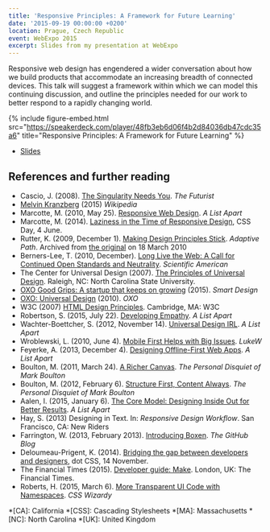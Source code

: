 ```yaml
---
title: 'Responsive Principles: A Framework for Future Learning'
date: '2015-09-19 00:00:00 +0200'
location: Prague, Czech Republic
event: WebExpo 2015
excerpt: Slides from my presentation at WebExpo
---
```

Responsive web design has engendered a wider conversation about how we build products that accommodate an increasing breadth of connected devices. This talk will suggest a framework within which we can model this continuing discussion, and outline the principles needed for our work to better respond to a rapidly changing world.

{% include figure-embed.html
  src="https://speakerdeck.com/player/48fb3eb6d06f4b2d84036db47cdc35a6"
  title="Responsive Principles: A Framework for Future Learning"
%}

  * [Slides](https://speakerdeck.com/paulrobertlloyd/responsive-principles-webexpo)

## References and further reading

  * Cascio, J. (2008). [The Singularity Needs You](http://www.wfs.org/node/840). <cite>The Futurist</cite>
  * [Melvin Kranzberg](https://en.wikipedia.org/wiki/Melvin_Kranzberg) (2015) <cite>Wikipedia</cite>
  * Marcotte, M. (2010, May 25). [Responsive Web Design](http://alistapart.com/article/responsive-web-design). <cite>A List Apart</cite>
  * Marcotte, M. (2014). [Laziness in the Time of Responsive Design](https://vimeo.com/channels/cssday/106869929), CSS Day, 4 June.
  * Rutter, K. (2009, December 1). [Making Design Principles Stick](http://web.archive.org/web/20100318024044/http://www.adaptivepath.com/ideas/essays/archives/001123.php). <cite>Adaptive Path</cite>. Archived from [the original](http://www.adaptivepath.com/ideas/essays/archives/001123.php) on <time datetime="2002-02-15">18 March 2010</time>
  * Berners-Lee, T. (2010, December). [Long Live the Web: A Call for Continued Open Standards and Neutrality](http://www.scientificamerican.com/article/long-live-the-web/). <cite>Scientific American</cite>
  * The Center for Universal Design (2007). [The Principles of Universal Design](http://ncsu.edu/ncsu/design/cud/about_ud/udprinciplestext.htm). Raleigh, NC: North Carolina State University.
  * [OXO Good Grips: A startup that keeps on growing](http://smartdesignworldwide.com/work/oxo-good-grips/) (2015). <cite>Smart Design</cite>
  * [OXO: Universal Design](http://www.oxo.com/UniversalDesign.aspx) (2010). <cite>OXO</cite>
  * W3C (2007) [HTML Design Principles](http://w3.org/TR/html-design-principles/). Cambridge, MA: W3C
  * Robertson, S. (2015, July 22). [Developing Empathy](alistapart.com/blog/post/developing-empathy). <cite>A List Apart</cite>
  * Wachter-Boettcher, S. (2012, November 14). [Universal Design IRL](http://alistapart.com/article/universal-design-irl). <cite>A List Apart</cite>
  * Wroblewski, L. (2010, June 4). [Mobile First Helps with Big Issues](http://www.lukew.com/ff/entry.asp?1117). <cite>LukeW</cite>
  * Feyerke, A. (2013, December 4). [Designing Offline-First Web Apps](http://alistapart.com/blog/post/practicing-empathy-with-teams). <cite>A List Apart</cite>
  * Boulton, M. (2011, March 24). [A Richer Canvas](http://www.markboulton.co.uk/journal/a-richer-canvas). <cite>The Personal Disquiet of Mark Boulton</cite>
  * Boulton, M. (2012, February 6). [Structure First, Content Always](http://www.markboulton.co.uk/journal/structure-first-content-always). <cite>The Personal Disquiet of Mark Boulton</cite>
  * Aalen, I. (2015, January 6). [The Core Model: Designing Inside Out for Better Results](http://alistapart.com/article/universal-design-irl). <cite>A List Apart</cite>
  * Hay, S. (2013) Designing in Text. In: <cite>Responsive Design Workflow</cite>. San Francisco, CA: New Riders
  * Farrington, W. (2013, February 2013). [Introducing Boxen](https://github.com/blog/1345-introducing-boxen). <cite>The GitHub Blog</cite>
  * Deloumeau-Prigent, K. (2014). [Bridging the gap between developers and designers](https://www.youtube.com/video/ciG-A_1FyVg), dot CSS, 14 November.
  * The Financial Times (2015). [Developer guide: Make](http://financial-times.github.io/next/docs/developer-guide/). London, UK: The Financial Times.
  * Roberts, H. (2015, March 6). [More Transparent UI Code with Namespaces](http://csswizardry.com/2015/03/more-transparent-ui-code-with-namespaces/). <cite>CSS Wizardy</cite>

*[CA]: California
*[CSS]: Cascading Stylesheets
*[MA]: Massachusetts
*[NC]: North Carolina
*[UK]: United Kingdom
